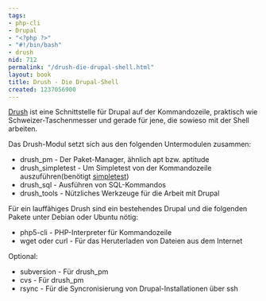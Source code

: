 ```yaml
---
tags:
- php-cli
- Drupal
- "<?php ?>"
- "#!/bin/bash"
- drush
nid: 712
permalink: "/drush-die-drupal-shell.html"
layout: book
title: Drush - Die Drupal-Shell
created: 1237056900
---
```

<p><a href="http://drupal.org/project/drush" title="Drush Projektseite auf drupal.org">Drush</a> ist eine Schnittstelle für Drupal auf der Kommandozeile, praktisch wie Schweizer-Taschenmesser und gerade für jene, die sowieso mit der Shell arbeiten.</p>

Das Drush-Modul setzt sich aus den folgenden Untermodulen zusammen:
<ul>
  <li>drush_pm - Der Paket-Manager, ähnlich apt bzw. aptitude</li>
  <li>drush_simpletest - Um Simpletest von der  Kommandozeile auszuführen(benötigt <a href="http://drupal.org/project/simpletest">simpletest</a>)</li>
  <li>drush_sql - Ausführen von SQL-Kommandos </li>
  <li>drush_tools - Nützliches Werkzeuge für die Arbeit mit Drupal</li>
</ul>

<p>Für ein lauffähiges Drush sind ein bestehendes Drupal und die folgenden Pakete unter Debian oder Ubuntu nötig:</p>
<ul>
  <li>php5-cli - PHP-Interpreter für Kommandozeile </li>
  <li>wget oder curl - Für das Heruterladen von Dateien aus dem Internet </li>
</ul>
Optional:
<ul>
  <li>subversion - Für drush_pm</li>
  <li>cvs - Für drush_pm</li>
  <li>rsync - Für die Syncronisierung von Drupal-Installationen über ssh</li>
</ul>
